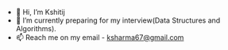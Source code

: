 - 👋 Hi, I’m Kshitij
- 🌱 I’m currently preparing for my interview(Data Structures and Algorithms).
- 📫 Reach me on my email - ksharma67@gmail.com

<!---
This is a ✨ special ✨ repository because its `README.md` (this file) appears on your GitHub profile.
You can click the Preview link to take a look at your changes.
--->
